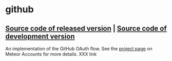 # github
[Source code of released version](https://github.com/meteor/meteor/tree/master/packages/github) | [Source code of development version](https://github.com/meteor/meteor/tree/master/packages/github)
---

An implementation of the GitHub OAuth flow. See the [project page](https://www.meteor.com/accounts) on Meteor Accounts for more details. XXX link
